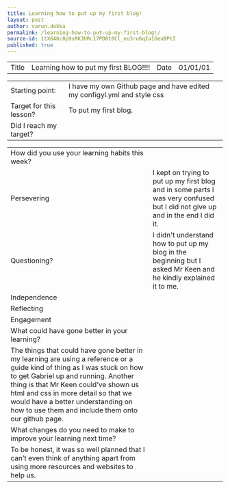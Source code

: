 ```yaml
---
title: Learning how to put up my first blog!
layout: post
author: varun.dokka
permalink: /learning-how-to-put-up-my-first-blog!/
source-id: 1tX6A6c8p9sRKJURc17PD8t0Cl_eo3ru6qIa1GeuBPtI
published: true
---
```

<table>
  <tr>
    <td>Title</td>
    <td>Learning how to put my first BLOG!!!!</td>
    <td>Date</td>
    <td>01/01/01</td>
  </tr>
</table>


<table>
  <tr>
    <td>Starting point:</td>
    <td>I have my own Github page and have edited my configyl.yml and style css</td>
  </tr>
  <tr>
    <td>Target for this lesson?</td>
    <td>To put my first blog.</td>
  </tr>
  <tr>
    <td>Did I reach my target? </td>
    <td></td>
  </tr>
</table>


<table>
  <tr>
    <td>How did you use your learning habits this week?</td>
    <td></td>
  </tr>
  <tr>
    <td>Persevering</td>
    <td>I kept on trying to put up my first blog and in some parts I was very confused but I did not give up and in the end I did it.</td>
  </tr>
  <tr>
    <td>Questioning?</td>
    <td>I didn't understand how to put up my blog in the beginning but I asked Mr Keen and he kindly explained it to me.</td>
  </tr>
  <tr>
    <td>Independence</td>
    <td></td>
  </tr>
  <tr>
    <td>Reflecting</td>
    <td></td>
  </tr>
  <tr>
    <td>Engagement</td>
    <td></td>
  </tr>
  <tr>
    <td>What could have gone better in your learning?</td>
    <td></td>
  </tr>
  <tr>
    <td>The things that could have gone better in my learning are using a reference or a guide kind of thing as I was stuck on how to get Gabriel up and running. Another thing is that Mr Keen could’ve shown us html and css in more detail so that we would have a better understanding on how to use them and include them onto our github page.</td>
    <td></td>
  </tr>
  <tr>
    <td>What changes do you need to make to improve your learning next time?</td>
    <td></td>
  </tr>
  <tr>
    <td>To be honest, it was so well planned that I can’t even think of anything apart from using more resources and websites to help us.</td>
    <td></td>
  </tr>
</table>


